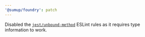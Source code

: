 ```yaml
---
'@sumup/foundry': patch
---
```


Disabled the [`jest/unbound-method`](https://github.com/jest-community/eslint-plugin-jest/blob/main/docs/rules/unbound-method.md) ESLint rules as it requires type information to work.
